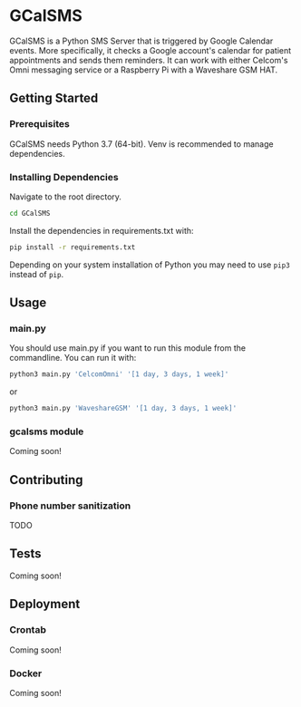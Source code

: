 # GCalSMS
GCalSMS is a Python SMS Server that is triggered by Google Calendar events. More specifically, it checks a Google account's calendar for patient appointments and sends them reminders. It can work with either Celcom's Omni messaging service or a Raspberry Pi with a Waveshare GSM HAT.

## Getting Started
### Prerequisites
GCalSMS needs Python 3.7 (64-bit). Venv is recommended to manage dependencies.

### Installing Dependencies
Navigate to the root directory.
```bash
cd GCalSMS
```

Install the dependencies in requirements.txt with:
```bash
pip install -r requirements.txt
```
Depending on your system installation of Python you may need to use ```pip3``` instead of ```pip```.

## Usage
### main.py
You should use main.py if you want to run this module from the commandline. You can run it with:
```bash
python3 main.py 'CelcomOmni' '[1 day, 3 days, 1 week]'
```
or
```bash
python3 main.py 'WaveshareGSM' '[1 day, 3 days, 1 week]'
```

### gcalsms module
Coming soon!

## Contributing
### Phone number sanitization
TODO

## Tests
Coming soon!

## Deployment
### Crontab
Coming soon!

### Docker
Coming soon!
